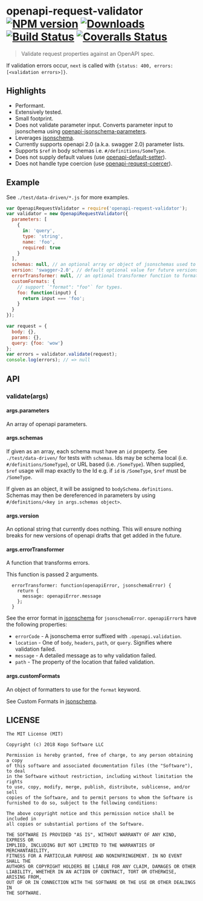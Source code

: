 # openapi-request-validator [![NPM version][npm-image]][npm-url] [![Downloads][downloads-image]][npm-url] [![Build Status][travis-image]][travis-url] [![Coveralls Status][coveralls-image]][coveralls-url]
> Validate request properties against an OpenAPI spec.

If validation errors occur, `next` is called with `{status: 400, errors: [<validation errors>]}`.

## Highlights

* Performant.
* Extensively tested.
* Small footprint.
* Does not validate parameter input.  Converts parameter input to jsonschema using [openapi-jsonschema-parameters](https://github.com/kogosoftwarellc/open-api/tree/master/packages/openapi-jsonschema-parameters).
* Leverages [jsonschema](https://www.npmjs.com/package/jsonschema).
* Currently supports openapi 2.0 (a.k.a. swagger 2.0) parameter lists.
* Supports `$ref` in body schemas i.e. `#/definitions/SomeType`.
* Does not supply default values (use [openapi-default-setter](https://github.com/kogosoftwarellc/open-api/tree/master/packages/openapi-default-setter)).
* Does not handle type coercion (use [openapi-request-coercer](https://github.com/kogosoftwarellc/open-api/tree/master/packages/openapi-request-coercer)).

## Example

See `./test/data-driven/*.js` for more examples.

```javascript
var OpenapiRequestValidator = require('openapi-request-validator');
var validator = new OpenapiRequestValidator({
  parameters: [
    {
      in: 'query',
      type: 'string',
      name: 'foo',
      required: true
    }
  ],
  schemas: null, // an optional array or object of jsonschemas used to dereference $ref
  version: 'swagger-2.0', // default optional value for future versions of openapi
  errorTransformer: null, // an optional transformer function to format errors
  customFormats: {
    // support `"format": "foo"` for types.
    foo: function(input) {
      return input === 'foo';
    }
  }
});

var request = {
  body: {},
  params: {},
  query: {foo: 'wow'}
};
var errors = validator.validate(request);
console.log(errors); // => null
```

## API

### validate(args)
#### args.parameters

An array of openapi parameters.

#### args.schemas

If given as an array, each schema must have an `id` property.  See `./test/data-driven/`
for tests with `schemas`.  Ids may be schema local (i.e. `#/definitions/SomeType`),
or URL based (i.e. `/SomeType`).  When supplied, `$ref` usage will map exactly to the
Id e.g. if `id` is `/SomeType`, `$ref` must be `/SomeType`.

If given as an object, it will be assigned to `bodySchema.definitions`.  Schemas may then be dereferenced in parameters by using `#/definitions/<key in args.schemas object>`.

#### args.version

An optional string that currently does nothing.  This will ensure nothing breaks
for new versions of openapi drafts that get added in the future.

#### args.errorTransformer

A function that transforms errors.

This function is passed 2 arguments.

```
  errorTransformer: function(openapiError, jsonschemaError) {
    return {
      message: openapiError.message
    };
  }
```

See the error format in [jsonschema](https://www.npmjs.com/package/jsonschema) for
`jsonschemaError`.  `openapiError`s have the following properties:

* `errorCode` - A jsonschema error suffixed with `.openapi.validation`.
* `location` - One of `body`, `headers`, `path`, or `query`.  Signifies where validation
failed.
* `message` - A detailed message as to why validation failed.
* `path` - The property of the location that failed validation.

#### args.customFormats

An object of formatters to use for the `format` keyword.

See Custom Formats in [jsonschema](https://github.com/tdegrunt/jsonschema#custom-formats).

## LICENSE
``````
The MIT License (MIT)

Copyright (c) 2018 Kogo Software LLC

Permission is hereby granted, free of charge, to any person obtaining a copy
of this software and associated documentation files (the "Software"), to deal
in the Software without restriction, including without limitation the rights
to use, copy, modify, merge, publish, distribute, sublicense, and/or sell
copies of the Software, and to permit persons to whom the Software is
furnished to do so, subject to the following conditions:

The above copyright notice and this permission notice shall be included in
all copies or substantial portions of the Software.

THE SOFTWARE IS PROVIDED "AS IS", WITHOUT WARRANTY OF ANY KIND, EXPRESS OR
IMPLIED, INCLUDING BUT NOT LIMITED TO THE WARRANTIES OF MERCHANTABILITY,
FITNESS FOR A PARTICULAR PURPOSE AND NONINFRINGEMENT. IN NO EVENT SHALL THE
AUTHORS OR COPYRIGHT HOLDERS BE LIABLE FOR ANY CLAIM, DAMAGES OR OTHER
LIABILITY, WHETHER IN AN ACTION OF CONTRACT, TORT OR OTHERWISE, ARISING FROM,
OUT OF OR IN CONNECTION WITH THE SOFTWARE OR THE USE OR OTHER DEALINGS IN
THE SOFTWARE.
``````

[downloads-image]: http://img.shields.io/npm/dm/openapi-request-validator.svg
[npm-url]: https://npmjs.org/package/openapi-request-validator
[npm-image]: http://img.shields.io/npm/v/openapi-request-validator.svg

[travis-url]: https://travis-ci.org/kogosoftwarellc/open-api
[travis-image]: http://img.shields.io/travis/kogosoftwarellc/open-api.svg

[coveralls-url]: https://coveralls.io/r/kogosoftwarellc/open-api
[coveralls-image]: http://img.shields.io/coveralls/kogosoftwarellc/open-api/master.svg

